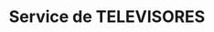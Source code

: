 ---
title: "Service de TELEVISORES"
url: /carlos-casares/service-de-televisores/
shop: electrónica
---
